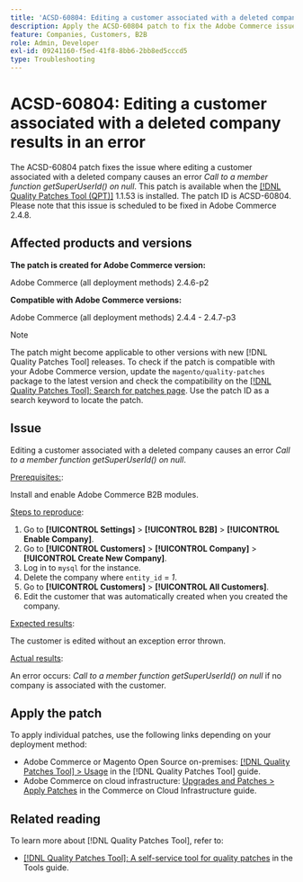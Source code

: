 ```yaml
---
title: 'ACSD-60804: Editing a customer associated with a deleted company results in an error'
description: Apply the ACSD-60804 patch to fix the Adobe Commerce issue where editing a customer associated with a deleted company causes an error *Call to a member function getSuperUserId() on null*.
feature: Companies, Customers, B2B
role: Admin, Developer
exl-id: 09241160-f5ed-41f8-8bb6-2bb8ed5cccd5
type: Troubleshooting
---
```

# ACSD-60804: Editing a customer associated with a deleted company results in an error

The ACSD-60804 patch fixes the issue where editing a customer associated with a deleted company causes an error *Call to a member function getSuperUserId() on null*. This patch is available when the [[!DNL Quality Patches Tool (QPT)]](/help/tools/quality-patches-tool/quality-patches-tool-to-self-serve-quality-patches.md) 1.1.53 is installed. The patch ID is ACSD-60804. Please note that this issue is scheduled to be fixed in Adobe Commerce 2.4.8.

## Affected products and versions

**The patch is created for Adobe Commerce version:**

Adobe Commerce (all deployment methods) 2.4.6-p2

**Compatible with Adobe Commerce versions:**

Adobe Commerce (all deployment methods) 2.4.4 - 2.4.7-p3

>[!NOTE]
>
>The patch might become applicable to other versions with new [!DNL Quality Patches Tool] releases. To check if the patch is compatible with your Adobe Commerce version, update the `magento/quality-patches` package to the latest version and check the compatibility on the [[!DNL Quality Patches Tool]: Search for patches page](https://experienceleague.adobe.com/tools/commerce-quality-patches/index.html). Use the patch ID as a search keyword to locate the patch.

## Issue

Editing a customer associated with a deleted company causes an error *Call to a member function getSuperUserId() on null*.

<u>Prerequisites:</u>:

Install and enable Adobe Commerce B2B modules.

<u>Steps to reproduce</u>:

1. Go to **[!UICONTROL Settings]** > **[!UICONTROL B2B]** > **[!UICONTROL Enable Company]**.
1. Go to **[!UICONTROL Customers]** > **[!UICONTROL Company]** > **[!UICONTROL Create New Company]**.
1. Log in to `mysql` for the instance.
1. Delete the company where `entity_id` = *1*.
1. Go to **[!UICONTROL Customers]** > **[!UICONTROL All Customers]**.
1. Edit the customer that was automatically created when you created the company.

<u>Expected results</u>:

The customer is edited without an exception error thrown.

<u>Actual results</u>:

An error occurs: *Call to a member function getSuperUserId() on null* if no company is associated with the customer.

## Apply the patch

To apply individual patches, use the following links depending on your deployment method:

* Adobe Commerce or Magento Open Source on-premises: [[!DNL Quality Patches Tool] > Usage](/help/tools/quality-patches-tool/usage.md) in the [!DNL Quality Patches Tool] guide.
* Adobe Commerce on cloud infrastructure: [Upgrades and Patches > Apply Patches](https://experienceleague.adobe.com/docs/commerce-cloud-service/user-guide/develop/upgrade/apply-patches.html) in the Commerce on Cloud Infrastructure guide.

## Related reading

To learn more about [!DNL Quality Patches Tool], refer to:

* [[!DNL Quality Patches Tool]: A self-service tool for quality patches](/help/tools/quality-patches-tool/quality-patches-tool-to-self-serve-quality-patches.md) in the Tools guide.
